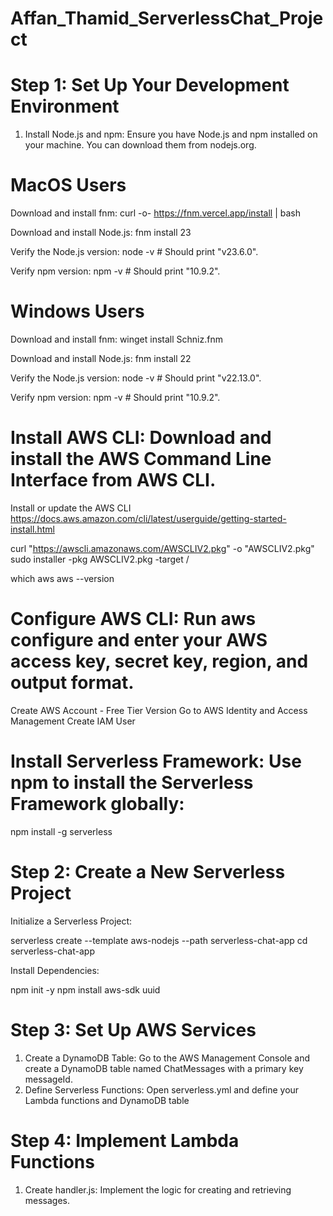 ﻿# Affan_Thamid_ServerlessChat_Project

# Step 1: Set Up Your Development Environment</span> 
  1. Install Node.js and npm: Ensure you have Node.js and npm installed on your machine. You can download them from nodejs.org.

# MacOS Users
Download and install fnm:
curl -o- https://fnm.vercel.app/install | bash

Download and install Node.js:
fnm install 23

Verify the Node.js version:
node -v # Should print "v23.6.0".

Verify npm version:
npm -v # Should print "10.9.2".

# Windows Users

Download and install fnm:
winget install Schniz.fnm

Download and install Node.js:
fnm install 22

Verify the Node.js version:
node -v # Should print "v22.13.0".

Verify npm version:
npm -v # Should print "10.9.2".


# Install AWS CLI: Download and install the AWS Command Line Interface from AWS CLI.

Install or update the AWS CLI
https://docs.aws.amazon.com/cli/latest/userguide/getting-started-install.html

   curl "https://awscli.amazonaws.com/AWSCLIV2.pkg" -o "AWSCLIV2.pkg"
   sudo installer -pkg AWSCLIV2.pkg -target /

   which aws
   aws --version

# Configure AWS CLI: Run aws configure and enter your AWS access key, secret key, region, and output format.

Create AWS Account - Free Tier Version
Go to AWS Identity and Access Management
Create IAM User

# Install Serverless Framework: Use npm to install the Serverless Framework globally:

   npm install -g serverless

# Step 2: Create a New Serverless Project 

Initialize a Serverless Project:

   serverless create --template aws-nodejs --path serverless-chat-app
   cd serverless-chat-app

Install Dependencies:

   npm init -y
   npm install aws-sdk uuid

# Step 3: Set Up AWS Services

  1. Create a DynamoDB Table: Go to the AWS Management Console and create a DynamoDB table named ChatMessages with a primary key messageId.
  2. Define Serverless Functions: Open serverless.yml and define your Lambda functions and DynamoDB table

# Step 4: Implement Lambda Functions
   
1. Create handler.js: Implement the logic for creating and retrieving messages.
